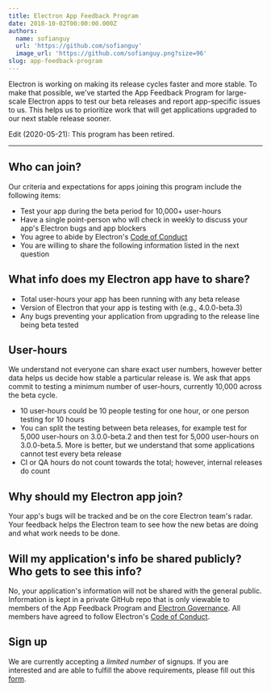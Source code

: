 ```yaml
---
title: Electron App Feedback Program
date: 2018-10-02T00:00:00.000Z
authors:
  name: sofianguy
  url: 'https://github.com/sofianguy'
  image_url: 'https://github.com/sofianguy.png?size=96'
slug: app-feedback-program
---
```

Electron is working on making its release cycles faster and more stable. To make that possible, we've started the App Feedback Program for large-scale Electron apps to test our beta releases and report app-specific issues to us. This helps us to prioritize work that will get applications upgraded to our next stable release sooner.

Edit (2020-05-21): This program has been retired.

---

## Who can join?
Our criteria and expectations for apps joining this program include the following items:
- Test your app during the beta period for 10,000+ user-hours
- Have a single point-person who will check in weekly to discuss your app's Electron bugs and app blockers
- You agree to abide by Electron's [Code of Conduct](https://github.com/electron/electron/blob/master/CODE_OF_CONDUCT.md)
- You are willing to share the following information listed in the next question

## What info does my Electron app have to share?
- Total user-hours your app has been running with any beta release
- Version of Electron that your app is testing with (e.g., 4.0.0-beta.3)
- Any bugs preventing your application from upgrading to the release line being beta tested

## User-hours
We understand not everyone can share exact user numbers, however better data helps us decide how stable a particular release is. We ask that apps commit to testing a minimum number of user-hours, currently 10,000 across the beta cycle.
- 10 user-hours could be 10 people testing for one hour, or one person testing for 10 hours
- You can split the testing between beta releases, for example test for 5,000 user-hours on 3.0.0-beta.2 and then test for 5,000 user-hours on 3.0.0-beta.5. More is better, but we understand that some applications cannot test every beta release
- CI or QA hours do not count towards the total; however, internal releases do count

## Why should my Electron app join?
Your app's bugs will be tracked and be on the core Electron team's radar. Your feedback helps the Electron team to see how the new betas are doing and what work needs to be done.

## Will my application's info be shared publicly? Who gets to see this info?
No, your application's information will not be shared with the general public. Information is kept in a private GitHub repo that is only viewable to members of the App Feedback Program and [Electron Governance](https://github.com/electron/governance). All members have agreed to follow Electron's [Code of Conduct](https://github.com/electron/electron/blob/master/CODE_OF_CONDUCT.md).

## Sign up
We are currently accepting a *limited number* of signups. If you are interested and are able to fulfill the above requirements, please fill out this [form](https://goo.gl/forms/OpMEKV75ScN6we7g1).
